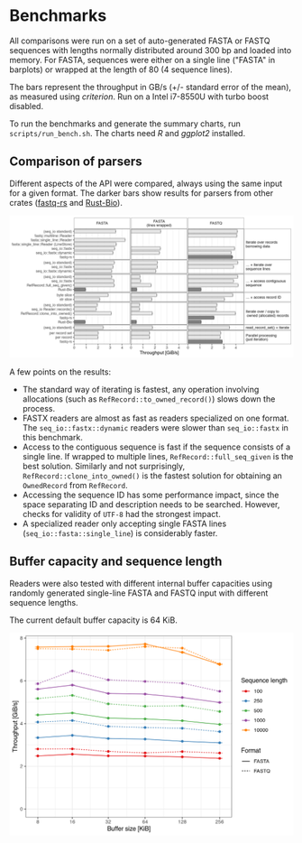 # Benchmarks

All comparisons were run on a set of auto-generated FASTA or FASTQ sequences
with lengths normally distributed around 300 bp and loaded into memory.
For FASTA, sequences were either on a single line ("FASTA" in barplots) or
wrapped at the length of 80 (4 sequence lines).

The bars represent the throughput in GB/s (+/- standard error of the mean),
as measured using *criterion*. 
Run on a Intel i7-8550U with turbo boost disabled.

To run the benchmarks and generate the summary charts, run 
`scripts/run_bench.sh`. The charts need *R* and *ggplot2* installed.

## Comparison of parsers
 
Different aspects of the API were compared, always using the same input for a
given format.
The darker bars show results for parsers from other crates
([fastq-rs](https://github.com/aseyboldt/fastq-rs)
and [Rust-Bio](https://rust-bio.github.io/)).

![reader comparison](bench_results/reader_comparison.png)

A few points on the results:

* The standard way of iterating is fastest, any operation involving
  allocations (such as `RefRecord::to_owned_record()`) slows down the process.
* FASTX readers are almost as fast as readers specialized on one format.
  The `seq_io::fastx::dynamic` readers were slower than `seq_io::fastx`
  in this benchmark.
* Access to the contiguous sequence is fast if the sequence consists of a single
  line. If wrapped to multiple lines, `RefRecord::full_seq_given` is the best
  solution. Similarly and not surprisingly, `RefRecord::clone_into_owned()`
  is the fastest solution for obtaining an `OwnedRecord` from `RefRecord`.
* Accessing the sequence ID has some performance impact, since the space
  separating ID and description needs to be searched. However, checks for
  validity of `UTF-8` had the strongest impact.
* A specialized reader only accepting single FASTA lines (`seq_io::fasta::single_line`)
  is considerably faster.

## Buffer capacity and sequence length

Readers were also tested with different internal buffer capacities using
randomly generated single-line FASTA and FASTQ input with different sequence
lengths.

The current default buffer capacity is 64 KiB.

<img src="bench_results/bench_cap.png" width="700">
